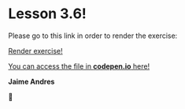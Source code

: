 # Lesson 3.6!

Please go to this link in order to render the exercise:

[Render exercise!](http://github.ekorre.org/2017-Google-Developer-Challenge/Lesson-3/6/lists.html)

[You can access the file in **codepen.io** here!](https://codepen.io/jaimeandrescatano/pen/pdZrVE)

**Jaime Andres**

:see_no_evil:
